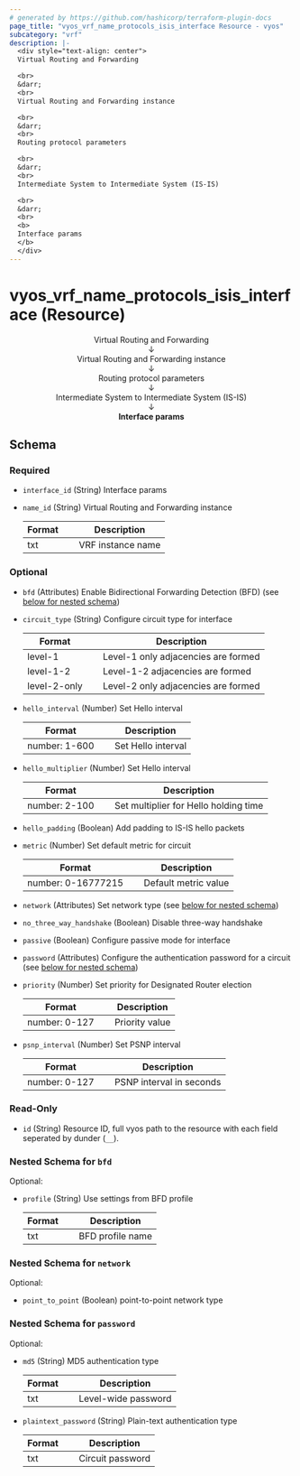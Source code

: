 ```yaml
---
# generated by https://github.com/hashicorp/terraform-plugin-docs
page_title: "vyos_vrf_name_protocols_isis_interface Resource - vyos"
subcategory: "vrf"
description: |-
  <div style="text-align: center">
  Virtual Routing and Forwarding

  <br>
  &darr;
  <br>
  Virtual Routing and Forwarding instance

  <br>
  &darr;
  <br>
  Routing protocol parameters

  <br>
  &darr;
  <br>
  Intermediate System to Intermediate System (IS-IS)

  <br>
  &darr;
  <br>
  <b>
  Interface params
  </b>
  </div>
---
```


# vyos_vrf_name_protocols_isis_interface (Resource)

<div style="text-align: center">
Virtual Routing and Forwarding

<br>
&darr;
<br>
Virtual Routing and Forwarding instance

<br>
&darr;
<br>
Routing protocol parameters

<br>
&darr;
<br>
Intermediate System to Intermediate System (IS-IS)

<br>
&darr;
<br>
<b>
Interface params
</b>
</div>



<!-- schema generated by tfplugindocs -->
## Schema

### Required

- `interface_id` (String) Interface params
- `name_id` (String) Virtual Routing and Forwarding instance

    |  Format &emsp; | Description  |
    |----------|---------------|
    |  txt  &emsp; |  VRF instance name  |

### Optional

- `bfd` (Attributes) Enable Bidirectional Forwarding Detection (BFD) (see [below for nested schema](#nestedatt--bfd))
- `circuit_type` (String) Configure circuit type for interface

    |  Format &emsp; | Description  |
    |----------|---------------|
    |  level-1  &emsp; |  Level-1 only adjacencies are formed  |
    |  level-1-2  &emsp; |  Level-1-2 adjacencies are formed  |
    |  level-2-only  &emsp; |  Level-2 only adjacencies are formed  |
- `hello_interval` (Number) Set Hello interval

    |  Format &emsp; | Description  |
    |----------|---------------|
    |  number: 1-600  &emsp; |  Set Hello interval  |
- `hello_multiplier` (Number) Set Hello interval

    |  Format &emsp; | Description  |
    |----------|---------------|
    |  number: 2-100  &emsp; |  Set multiplier for Hello holding time  |
- `hello_padding` (Boolean) Add padding to IS-IS hello packets
- `metric` (Number) Set default metric for circuit

    |  Format &emsp; | Description  |
    |----------|---------------|
    |  number: 0-16777215  &emsp; |  Default metric value  |
- `network` (Attributes) Set network type (see [below for nested schema](#nestedatt--network))
- `no_three_way_handshake` (Boolean) Disable three-way handshake
- `passive` (Boolean) Configure passive mode for interface
- `password` (Attributes) Configure the authentication password for a circuit (see [below for nested schema](#nestedatt--password))
- `priority` (Number) Set priority for Designated Router election

    |  Format &emsp; | Description  |
    |----------|---------------|
    |  number: 0-127  &emsp; |  Priority value  |
- `psnp_interval` (Number) Set PSNP interval

    |  Format &emsp; | Description  |
    |----------|---------------|
    |  number: 0-127  &emsp; |  PSNP interval in seconds  |

### Read-Only

- `id` (String) Resource ID, full vyos path to the resource with each field seperated by dunder (`__`).

<a id="nestedatt--bfd"></a>
### Nested Schema for `bfd`

Optional:

- `profile` (String) Use settings from BFD profile

    |  Format &emsp; | Description  |
    |----------|---------------|
    |  txt  &emsp; |  BFD profile name  |


<a id="nestedatt--network"></a>
### Nested Schema for `network`

Optional:

- `point_to_point` (Boolean) point-to-point network type


<a id="nestedatt--password"></a>
### Nested Schema for `password`

Optional:

- `md5` (String) MD5 authentication type

    |  Format &emsp; | Description  |
    |----------|---------------|
    |  txt  &emsp; |  Level-wide password  |
- `plaintext_password` (String) Plain-text authentication type

    |  Format &emsp; | Description  |
    |----------|---------------|
    |  txt  &emsp; |  Circuit password  |
